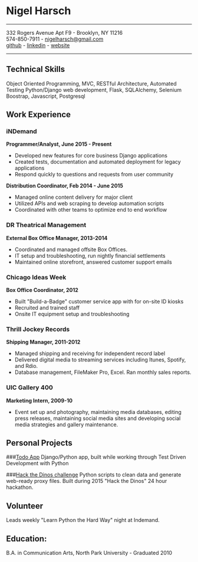 # Nigel Harsch

---
332 Rogers Avenue Apt F9 - Brooklyn, NY 11216<br />
574-850-7911 - nigelharsch@gmail.com<br />
[github](http://github.com/nharsch) -
[linkedin](http://linkedin.com/in/nigelharsch) -
[website](http://nigelharsch.com)

---
## Technical Skills
Object Oriented Programming, MVC, RESTful Architecture, 
Automated Testing Python/Django web development, Flask, SQLAlchemy, Selenium
Boostrap, Javascript, Postgresql

## Work Experience

### iNDemand
**Programmer/Analyst, June 2015 - Present**

* Developed new features for core business Django applications
* Created tests, documentation and automated deployment for legacy applications
* Respond quickly to questions and requests from user community

**Distribution Coordinator, Feb 2014 - June 2015**

* Managed online content delivery for major client
* Utilized APIs and web scraping to develop automation scripts
* Coordinated with other teams to optimize end to end workflow

### DR Theatrical Management
**External Box Office Manager, 2013-2014**

* Coordinated and managed offsite Box Offices.
* IT setup and troubleshooting, run nightly financial settlements
* Maintained online storefront, answered customer support emails 

### Chicago Ideas Week
**Box Office Coordinator, 2012**

* Built "Build-a-Badge" customer service app with for on-site ID kiosks
* Recruited and trained staff
* Onsite IT equipment setup and troubleshooting

### Thrill Jockey Records
**Shipping Manager, 2011-2012**

* Managed shipping and receiving for independent record label
* Delivered digital media to streaming services including Itunes, Spotify, and Rdio.
* Database management, FileMaker Pro, Excel. Ran monthly sales reports.

### UIC Gallery 400
**Marketing Intern, 2009-10**

* Event set up and photography, maintaining media databases, editing press releases, maintaining social media sites and developing social media strategies and gallery maintenance.

## Personal Projects
###[Todo App](http://todo.nigelharsch.com)
Django/Python app, built while working through Test Driven Development with Python

###[Hack the Dinos challenge](https://github.com/HackTheDinos/pyard-bone-scripts)
Python scripts to clean data and generate web-ready proxy files. 
Built during 2015 "Hack the Dinos" 24 hour hackathon.

## Volunteer
Leads weekly "Learn Python the Hard Way" night at Indemand.

## Education:
B.A. in Communication Arts, North Park University - Graduated 2010


